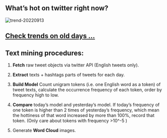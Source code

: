## What’s hot on twitter right now?

![trend-20220913][wordcloud]

[wordcloud]: https://raw.githubusercontent.com/xdqc/tweet-trend-everyday/master/word-cloud/trend-20220913.png?token=AF5V4P7ADR6KQBZ4CEDTNIK6AXRMU "trend-20220913"

## [Check trends on old days ...](https://github.com/xdqc/tweet-trend-everyday/tree/master/word-cloud)

## Text mining procedures:

1. **Fetch** raw tweet objects via twitter API (English tweets only).

2. **Extract** texts + hashtags parts of tweets for each day.

3. **Build Model** Count unigram tokens (i.e. one English word as a token) of tweet texts, calculate the occurrence frequency of each token, order by frequency high to low.

4. **Compare** today’s model and yesterday’s model. If today’s frequency of one token is higher than 2 times of yesterday’s frequency, which mean the hottiness of that word increased by more than 100%, record that token. (Only care about tokens with frequency >10^-5 )

5. Generate **Word Cloud** images.
